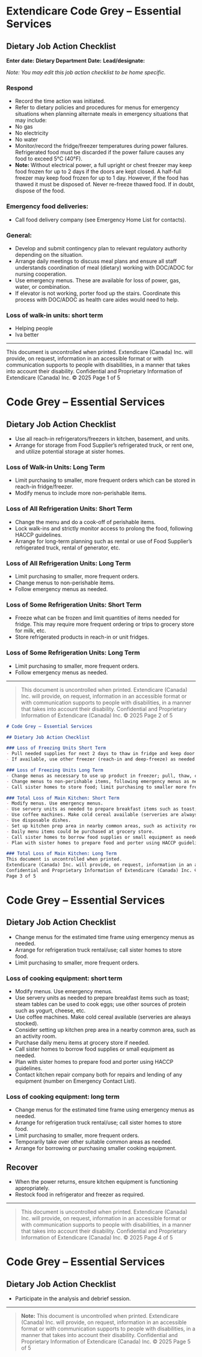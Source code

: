 # Extendicare Code Grey – Essential Services
## Dietary Job Action Checklist

**Enter date:**
**Dietary Department**
**Date:**
**Lead/designate:**

*Note: You may edit this job action checklist to be home specific.*

### Respond
- Record the time action was initiated.
- Refer to dietary policies and procedures for menus for emergency situations when planning alternate meals in emergency situations that may include:
- No gas
- No electricity
- No water
- Monitor/record the fridge/freezer temperatures during power failures. Refrigerated food must be discarded if the power failure causes any food to exceed 5°C (40°F).
- **Note:** Without electrical power, a full upright or chest freezer may keep food frozen for up to 2 days if the doors are kept closed. A half-full freezer may keep food frozen for up to 1 day. However, if the food has thawed it must be disposed of. Never re-freeze thawed food. If in doubt, dispose of the food.

### Emergency food deliveries:
- Call food delivery company (see Emergency Home List for contacts).

### General:
- Develop and submit contingency plan to relevant regulatory authority depending on the situation.
- Arrange daily meetings to discuss meal plans and ensure all staff understands coordination of meal (dietary) working with DOC/ADOC for nursing cooperation.
- Use emergency menus. These are available for loss of power, gas, water, or combination.
- If elevator is not working, porter food up the stairs. Coordinate this process with DOC/ADOC as health care aides would need to help.

### Loss of walk-in units: short term
- Helping people
- Iva better

----

This document is uncontrolled when printed.
Extendicare (Canada) Inc. will provide, on request, information in an accessible format or with communication supports to people with disabilities, in a manner that takes into account their disability.
Confidential and Proprietary Information of Extendicare (Canada) Inc. © 2025
Page 1 of 5

# Code Grey – Essential Services

## Dietary Job Action Checklist

- Use all reach-in refrigerators/freezers in kitchen, basement, and units.
- Arrange for storage from Food Supplier’s refrigerated truck, or rent one, and utilize potential storage at sister homes.

### Loss of Walk-in Units: Long Term
- Limit purchasing to smaller, more frequent orders which can be stored in reach-in fridge/freezer.
- Modify menus to include more non-perishable items.

### Loss of All Refrigeration Units: Short Term
- Change the menu and do a cook-off of perishable items.
- Lock walk-ins and strictly monitor access to prolong the food, following HACCP guidelines.
- Arrange for long-term planning such as rental or use of Food Supplier’s refrigerated truck, rental of generator, etc.

### Loss of All Refrigeration Units: Long Term
- Limit purchasing to smaller, more frequent orders.
- Change menus to non-perishable items.
- Follow emergency menus as needed.

### Loss of Some Refrigeration Units: Short Term
- Freeze what can be frozen and limit quantities of items needed for fridge. This may require more frequent ordering or trips to grocery store for milk, etc.
- Store refrigerated products in reach-in or unit fridges.

### Loss of Some Refrigeration Units: Long Term
- Limit purchasing to smaller, more frequent orders.
- Follow emergency menus as needed.

----

> This document is uncontrolled when printed.
> Extendicare (Canada) Inc. will provide, on request, information in an accessible format or with communication supports to people with disabilities, in a manner that takes into account their disability.
> Confidential and Proprietary Information of Extendicare (Canada) Inc. © 2025
> Page 2 of 5

```markdown
# Code Grey – Essential Services

## Dietary Job Action Checklist

### Loss of Freezing Units Short Term
- Pull needed supplies for next 2 days to thaw in fridge and keep door closed, monitoring temperature and product.
- If available, use other freezer (reach-in and deep-freeze) as needed.

### Loss of Freezing Units Long Term
- Change menus as necessary to use up product in freezer; pull, thaw, cook-off product.
- Change menus to non-perishable items, following emergency menus as needed.
- Call sister homes to store food; limit purchasing to smaller more frequent orders which can be stored in fridge and cooked as needed. Ice cream, etc. stored in reach-in and deep-freeze units.

### Total Loss of Main Kitchen: Short Term
- Modify menus. Use emergency menus.
- Use servery units as needed to prepare breakfast items such as toast; steam tables can be used to cook eggs; use other sources of protein such as yogurt, cheese, etc.
- Use coffee machines. Make cold cereal available (serveries are always stocked).
- Use disposable dishes.
- Set up kitchen prep area in nearby common areas, such as activity rooms.
- Daily menu items could be purchased at grocery store.
- Call sister homes to borrow food supplies or small equipment as needed.
- Plan with sister homes to prepare food and porter using HACCP guidelines.

### Total Loss of Main Kitchen: Long Term
This document is uncontrolled when printed.
Extendicare (Canada) Inc. will provide, on request, information in an accessible format or with communication supports to people with disabilities, in a manner that takes into account their disability.
Confidential and Proprietary Information of Extendicare (Canada) Inc. © 2025
Page 3 of 5
```

# Code Grey – Essential Services

## Dietary Job Action Checklist

- Change menus for the estimated time frame using emergency menus as needed.
- Arrange for refrigeration truck rental/use; call sister homes to store food.
- Limit purchasing to smaller, more frequent orders.

### Loss of cooking equipment: short term

- Modify menus. Use emergency menus.
- Use servery units as needed to prepare breakfast items such as toast; steam tables can be used to cook eggs; use other sources of protein such as yogurt, cheese, etc.
- Use coffee machines. Make cold cereal available (serveries are always stocked).
- Consider setting up kitchen prep area in a nearby common area, such as an activity room.
- Purchase daily menu items at grocery store if needed.
- Call sister homes to borrow food supplies or small equipment as needed.
- Plan with sister homes to prepare food and porter using HACCP guidelines.
- Contact kitchen repair company both for repairs and lending of any equipment (number on Emergency Contact List).

### Loss of cooking equipment: long term

- Change menus for the estimated time frame using emergency menus as needed.
- Arrange for refrigeration truck rental/use; call sister homes to store food.
- Limit purchasing to smaller, more frequent orders.
- Temporarily take over other suitable common areas as needed.
- Arrange for borrowing or purchasing smaller cooking equipment.

## Recover

- When the power returns, ensure kitchen equipment is functioning appropriately.
- Restock food in refrigerator and freezer as required.

----

> This document is uncontrolled when printed.
> Extendicare (Canada) Inc. will provide, on request, information in an accessible format or with communication supports to people with disabilities, in a manner that takes into account their disability.
> Confidential and Proprietary Information of Extendicare (Canada) Inc. © 2025
> Page 4 of 5

# Code Grey – Essential Services

## Dietary Job Action Checklist

- Participate in the analysis and debrief session.

----

> **Note:** This document is uncontrolled when printed.
> Extendicare (Canada) Inc. will provide, on request, information in an accessible format or with communication supports to people with disabilities, in a manner that takes into account their disability.
> Confidential and Proprietary Information of Extendicare (Canada) Inc. © 2025
> Page 5 of 5